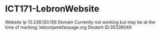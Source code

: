 # ICT171-LebronWebsite
  Website Ip 13.238.120.156
  Domain Currently not working but may be at the time of marking: lebronjamefanpage.org
  Student ID:35339049
